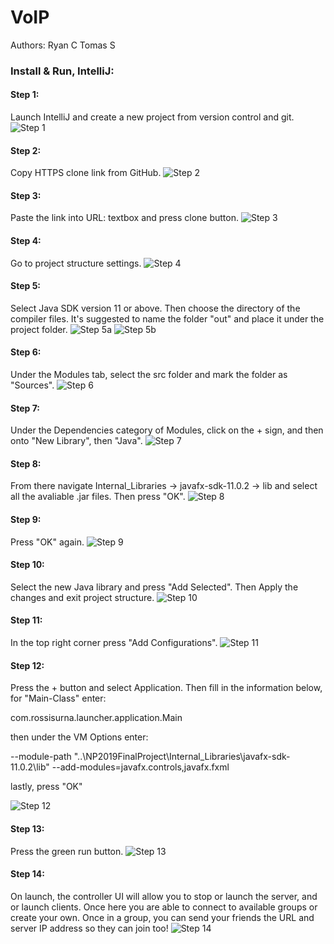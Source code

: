 # VoIP

Authors:
Ryan C
Tomas S

### Install & Run, IntelliJ:

#### Step 1:
Launch IntelliJ and create a new project from version control and git.
![Step 1](http://prntscr.com/nedu4v)

#### Step 2:
Copy HTTPS clone link from GitHub.
![Step 2](http://prntscr.com/nedum3)

#### Step 3:
Paste the link into URL: textbox and press clone button.
![Step 3](http://prntscr.com/nedutw)

#### Step 4:
Go to project structure settings.
![Step 4](http://prntscr.com/nedv56)

#### Step 5:
Select Java SDK version 11 or above. Then choose the directory of the compiler files. It's suggested to name the folder "out" and place it under the project folder. 
 ![Step 5a](http://prntscr.com/nedvhd)
 ![Step 5b](http://prntscr.com/nedznc)

#### Step 6:
Under the Modules tab, select the src folder and mark the folder as "Sources".
 ![Step 6](http://prntscr.com/nedvr8)

#### Step 7:
Under the Dependencies category of Modules, click on the + sign, and then onto "New Library", then "Java".
 ![Step 7](http://prntscr.com/nedwow)

#### Step 8:
From there navigate Internal_Libraries -> javafx-sdk-11.0.2 -> lib and select all the avaliable .jar files. Then press "OK".
 ![Step 8](http://prntscr.com/nedx2h)

#### Step 9:
Press "OK" again.
 ![Step 9](http://prntscr.com/nedxgt)

#### Step 10:
Select the new Java library and press "Add Selected". Then Apply the changes and exit project structure.
 ![Step 10](http://prntscr.com/nedxob)

#### Step 11:
In the top right corner press "Add Configurations".
 ![Step 11](http://prntscr.com/nedxx8)

#### Step 12:
Press the + button and select Application. Then fill in the information below, for "Main-Class" enter:

 com.rossisurna.launcher.application.Main 

then under the VM Options enter: 

 --module-path "..\NP2019FinalProject\Internal_Libraries\javafx-sdk-11.0.2\lib" --add-modules=javafx.controls,javafx.fxml

lastly, press "OK"

 ![Step 12](http://prntscr.com/nedyc3)

#### Step 13:
Press the green run button.
 ![Step 13](http://prntscr.com/nedz49)

#### Step 14:
On launch, the controller UI will allow you to stop or launch the server, and or launch clients. Once here you are able to connect to available groups or create your own. Once in a group, you can send your friends the URL and server IP address so they can join too!
 ![Step 14](http://prntscr.com/nee06e)
